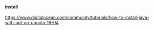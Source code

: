 #### install
https://www.digitalocean.com/community/tutorials/how-to-install-java-with-apt-on-ubuntu-18-04

